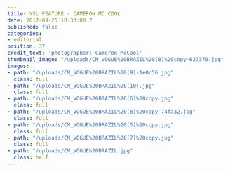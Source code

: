 ```yaml
---
title: YSL FEATURE - CAMERON MC COOL
date: 2017-09-25 18:33:00 Z
published: false
categories:
- editorial
position: 37
credit_text: 'photographer: Cameron McCool'
thumbnail_image: "/uploads/CM_VOGUE%20BRAZIL%20(8)%20copy-627379.jpg"
images:
- path: "/uploads/CM_VOGUE%20BRAZIL%20(9)-1e0c56.jpg"
  class: full
- path: "/uploads/CM_VOGUE%20BRAZIL%20(10).jpg"
  class: full
- path: "/uploads/CM_VOGUE%20BRAZIL%20(6)%20copy.jpg"
  class: full
- path: "/uploads/CM_VOGUE%20BRAZIL%20(8)%20copy-74fa32.jpg"
  class: full
- path: "/uploads/CM_VOGUE%20BRAZIL%20(5)%20copy.jpg"
  class: full
- path: "/uploads/CM_VOGUE%20BRAZIL%20(7)%20copy.jpg"
  class: full
- path: "/uploads/CM_VOGUE%20BRAZIL.jpg"
  class: half
---
```


